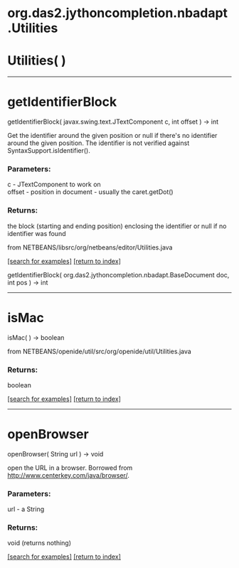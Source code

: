 # org.das2.jythoncompletion.nbadapt.Utilities



# Utilities( )


***
<a name="getIdentifierBlock"></a>
# getIdentifierBlock
getIdentifierBlock( javax.swing.text.JTextComponent c, int offset ) &rarr; int

Get the identifier around the given position or null if there's no identifier
 around the given position. The identifier is not verified against SyntaxSupport.isIdentifier().

### Parameters:
c - JTextComponent to work on
<br>offset - position in document - usually the caret.getDot()

### Returns:
the block (starting and ending position) enclosing the identifier
 or null if no identifier was found
 
 from NETBEANS/libsrc/org/netbeans/editor/Utilities.java

<a href="https://github.com/autoplot/dev/search?q=getIdentifierBlock&unscoped_q=getIdentifierBlock">[search for examples]</a>
<a href="https://github.com/autoplot/documentation/blob/master/javadoc/index-all.md">[return to index]</a>

getIdentifierBlock( org.das2.jythoncompletion.nbadapt.BaseDocument doc, int pos ) &rarr; int<br>
***
<a name="isMac"></a>
# isMac
isMac(  ) &rarr; boolean

from NETBEANS/openide/util/src/org/openide/util/Utilities.java

### Returns:
boolean


<a href="https://github.com/autoplot/dev/search?q=isMac&unscoped_q=isMac">[search for examples]</a>
<a href="https://github.com/autoplot/documentation/blob/master/javadoc/index-all.md">[return to index]</a>

***
<a name="openBrowser"></a>
# openBrowser
openBrowser( String url ) &rarr; void

open the URL in a browser.   Borrowed from http://www.centerkey.com/java/browser/.

### Parameters:
url - a String

### Returns:
void (returns nothing)


<a href="https://github.com/autoplot/dev/search?q=openBrowser&unscoped_q=openBrowser">[search for examples]</a>
<a href="https://github.com/autoplot/documentation/blob/master/javadoc/index-all.md">[return to index]</a>

